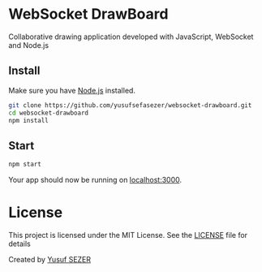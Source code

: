 # WebSocket DrawBoard

Collaborative drawing application developed with JavaScript, WebSocket and Node.js

## Install

Make sure you have [Node.js](http://nodejs.org/) installed.

```sh
git clone https://github.com/yusufsefasezer/websocket-drawboard.git
cd websocket-drawboard
npm install
```

## Start

```sh
npm start
```

Your app should now be running on [localhost:3000](http://localhost:3000/).


# License
This project is licensed under the MIT License. See the [LICENSE](LICENSE) file for details

Created by [Yusuf SEZER](http://www.yusufsezer.com)